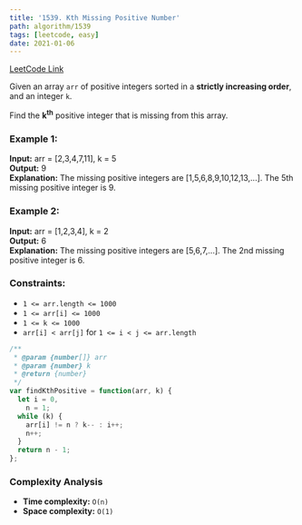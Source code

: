 ```yaml
---
title: '1539. Kth Missing Positive Number'
path: algorithm/1539
tags: [leetcode, easy]
date: 2021-01-06
---
```


[LeetCode Link](https://leetcode.com/problems/kth-missing-positive-number/)

Given an array `arr` of positive integers sorted in a **strictly increasing order**, and an integer `k`.

Find the **k<sup>th</sup>** positive integer that is missing from this array.

### Example 1:

**Input:** arr = [2,3,4,7,11], k = 5  
**Output:** 9  
**Explanation:** The missing positive integers are [1,5,6,8,9,10,12,13,...]. The 5th missing positive integer is 9.

### Example 2:

**Input:** arr = [1,2,3,4], k = 2  
**Output:** 6  
**Explanation:** The missing positive integers are [5,6,7,...]. The 2nd missing positive integer is 6.

### Constraints:

- `1 <= arr.length <= 1000`
- `1 <= arr[i] <= 1000`
- `1 <= k <= 1000`
- `arr[i] < arr[j]` for `1 <= i < j <= arr.length`

```javascript
/**
 * @param {number[]} arr
 * @param {number} k
 * @return {number}
 */
var findKthPositive = function(arr, k) {
  let i = 0,
    n = 1;
  while (k) {
    arr[i] != n ? k-- : i++;
    n++;
  }
  return n - 1;
};
```

### Complexity Analysis

- **Time complexity:** `O(n)`
- **Space complexity:** `O(1)`
